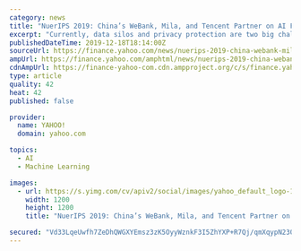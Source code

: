 ```yaml
---
category: news
title: "NuerIPS 2019: China’s WeBank, Mila, and Tencent Partner on AI Federated Learning to Protect Data Privacy"
excerpt: "Currently, data silos and privacy protection are two big challenges for AI. As an encrypted distributed machine learning framework, FL can tackle both problems by allowing different parties to build models collaboratively without the need to reveal their data. The method helps to advance AI modeling while protecting data and privacy."
publishedDateTime: 2019-12-18T18:14:00Z
sourceUrl: https://finance.yahoo.com/news/nuerips-2019-china-webank-mila-130700092.html
ampUrl: https://finance.yahoo.com/amphtml/news/nuerips-2019-china-webank-mila-130700092.html
cdnAmpUrl: https://finance-yahoo-com.cdn.ampproject.org/c/s/finance.yahoo.com/amphtml/news/nuerips-2019-china-webank-mila-130700092.html
type: article
quality: 42
heat: 42
published: false

provider:
  name: YAHOO!
  domain: yahoo.com

topics:
  - AI
  - Machine Learning

images:
  - url: https://s.yimg.com/cv/apiv2/social/images/yahoo_default_logo-1200x1200.png
    width: 1200
    height: 1200
    title: "NuerIPS 2019: China’s WeBank, Mila, and Tencent Partner on AI Federated Learning to Protect Data Privacy"

secured: "Vd33LqeUwfh7ZeDhQWGXYEmsz3zK5OyyWznkF3I5ZhYXP+R7Qj/qmXqypN230TXuwFpZ9ROTsut7bdG6YiGv53i08sEVYMNu1QZ7uWztMFA2jJp5+VOwsehtBqppxFSyZ3sehjjlSV266BO6QjlCb8kZcpmb7b/u3OqwCWKjNYNDMBoUNU7d1aGDb1/nlm+mvn31XNx7zZCeDGRzueCx+LuTDANmZ1KMHo1RcCPONouo7u5b449SyS+2ymuzFFl5vslMsfhbgu8mMfX41OAQsg==;g5YY7pRa+jkuuKwRm3OFQw=="
---
```


